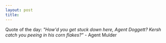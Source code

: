 ```yaml
---
layout: post
title: 
---
```


Quote of the day: <i>"How'd you get stuck down here, Agent Doggett? Kersh catch you peeing in his corn flakes?"</i> - Agent Mulder
